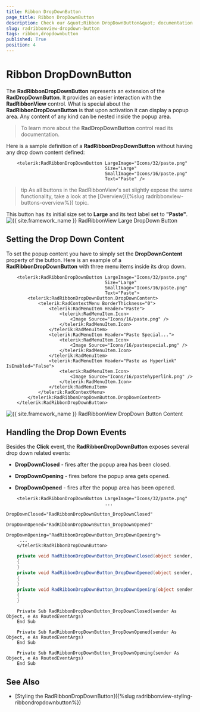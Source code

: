 ```yaml
---
title: Ribbon DropDownButton
page_title: Ribbon DropDownButton
description: Check our &quot;Ribbon DropDownButton&quot; documentation article for the RadRibbonView {{ site.framework_name }} control.
slug: radribbonview-dropdown-button
tags: ribbon,dropdownbutton
published: True
position: 4
---
```


# Ribbon DropDownButton

The __RadRibbonDropDownButton__ represents an extension of the __RadDropDownButton__. It provides an easier interaction with the __RadRibbonView__ control. What is special about the __RadRibbonDropDownButton__ is that upon activation it can display a popup area. Any content of any kind can be nested inside the popup area.			

>To learn more about the __RadDropDownButton__ control read its documentation.				

Here is a sample definition of a __RadRibbonDropDownButton__ without having any drop down content defined:			


```XAML
	<telerik:RadRibbonDropDownButton LargeImage="Icons/32/paste.png" 
	                                 Size="Large"
	                                 SmallImage="Icons/16/paste.png"
	                                 Text="Paste" />
```

>tip As all buttons in the RadRibbonView's set slightly expose the same functionality, take a look at the [Overview]({%slug radribbonview-buttons-overview%}) topic.			

This button has its initial size set to __Large__ and its text label set to __"Paste"__.
![{{ site.framework_name }} RadRibbonView Large DropDown Button](images/RibbonView_Buttons_DropDownButton.png)

## Setting the Drop Down Content

To set the popup content you have to simply set the __DropDownContent__ property of the button. Here is an example of a __RadRibbonDropDownButton__ with three menu items inside its drop down.				


```XAML
	<telerik:RadRibbonDropDownButton LargeImage="Icons/32/paste.png" 
	                                 Size="Large"
	                                 SmallImage="Icons/16/paste.png"
	                                 Text="Paste">
	    <telerik:RadRibbonDropDownButton.DropDownContent>
	        <telerik:RadContextMenu BorderThickness="0">
	            <telerik:RadMenuItem Header="Paste">
	                <telerik:RadMenuItem.Icon>
	                    <Image Source="Icons/16/paste.png" />
	                </telerik:RadMenuItem.Icon>
	            </telerik:RadMenuItem>
	            <telerik:RadMenuItem Header="Paste Special...">
	                <telerik:RadMenuItem.Icon>
	                    <Image Source="Icons/16/pastespecial.png" />
	                </telerik:RadMenuItem.Icon>
	            </telerik:RadMenuItem>
	            <telerik:RadMenuItem Header="Paste as Hyperlink" IsEnabled="False">
	                <telerik:RadMenuItem.Icon>
	                    <Image Source="Icons/16/pastehyperlink.png" />
	                </telerik:RadMenuItem.Icon>
	            </telerik:RadMenuItem>
	        </telerik:RadContextMenu>
	    </telerik:RadRibbonDropDownButton.DropDownContent>
	</telerik:RadRibbonDropDownButton>
```

![{{ site.framework_name }} RadRibbonView DropDown Button Content](images/RibbonView_Buttons_DropDownButton_DDContent.png)

## Handling the Drop Down Events

Besides the __Click__ event, the __RadRibbonDropDownButton__ exposes several drop down related events:				

* __DropDownClosed__ - fires after the popup area has been closed.					

* __DropDownOpening__ - fires before the popup area gets opened.					

* __DropDownOpened__ - fires after the popup area has been opened.					


```XAML
	<telerik:RadRibbonDropDownButton LargeImage="Icons/32/paste.png" 
	                                 ...
	                                 DropDownClosed="RadRibbonDropDownButton_DropDownClosed"
	                                 DropDownOpened="RadRibbonDropDownButton_DropDownOpened"
	                                 DropDownOpening="RadRibbonDropDownButton_DropDownOpening">
	 ...
	</telerik:RadRibbonDropDownButton>
```


```C#
	private void RadRibbonDropDownButton_DropDownClosed(object sender, RoutedEventArgs e)
	{
	}
	private void RadRibbonDropDownButton_DropDownOpened(object sender, RoutedEventArgs e)
	{
	}
	private void RadRibbonDropDownButton_DropDownOpening(object sender, RoutedEventArgs e)
	{
	}
```


```VB.NET
	Private Sub RadRibbonDropDownButton_DropDownClosed(sender As Object, e As RoutedEventArgs)
	End Sub
	
	Private Sub RadRibbonDropDownButton_DropDownOpened(sender As Object, e As RoutedEventArgs)
	End Sub
	
	Private Sub RadRibbonDropDownButton_DropDownOpening(sender As Object, e As RoutedEventArgs)
	End Sub
```

## See Also
 * [Styling the RadRibbonDropDownButton]({%slug radribbonview-styling-ribbondropdownbutton%})
